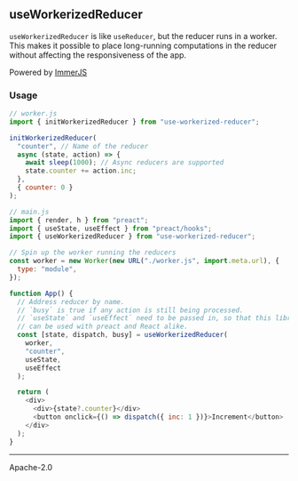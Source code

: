 ## useWorkerizedReducer

`useWorkerizedReducer` is like `useReducer`, but the reducer runs in a worker. This makes it possible to place long-running computations in the reducer without affecting the responsiveness of the app.

Powered by [ImmerJS]

### Usage

```js
// worker.js
import { initWorkerizedReducer } from "use-workerized-reducer";

initWorkerizedReducer(
  "counter", // Name of the reducer
  async (state, action) => {
    await sleep(1000); // Async reducers are supported
    state.counter += action.inc;
  },
  { counter: 0 }
);

// main.js
import { render, h } from "preact";
import { useState, useEffect } from "preact/hooks";
import { useWorkerizedReducer } from "use-workerized-reducer";

// Spin up the worker running the reducers
const worker = new Worker(new URL("./worker.js", import.meta.url), {
  type: "module",
});

function App() {
  // Address reducer by name.
  // `busy` is true if any action is still being processed.
  // `useState` and `useEffect` need to be passed in, so that this library
  // can be used with preact and React alike.
  const [state, dispatch, busy] = useWorkerizedReducer(
    worker,
    "counter",
    useState,
    useEffect
  );

  return (
    <div>
      <div>{state?.counter}</div>
      <button onclick={() => dispatch({ inc: 1 })}>Increment</button>
    </div>
  );
}
```

---

Apache-2.0

[immerjs]: https://immerjs.github.io/immer/
